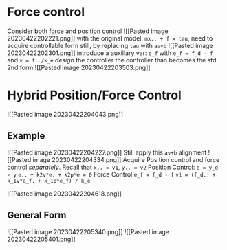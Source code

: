 # Force control
Consider both force and position control
![[Pasted image 20230422202221.png]]
with the original model: `mx.. + f = tau`, need to acquire controllable form
still, by replacing `tau` with `av+b`
![[Pasted image 20230422202301.png]]
introduce a auxillary var: `e_f`
with `e_f = f_d - f` and `v = f../k_e`
_design_ the controller
the controller than becomes the std 2nd form
![[Pasted image 20230422203503.png]]

# Hybrid Position/Force Control
![[Pasted image 20230422204043.png]]
## Example
![[Pasted image 20230422204227.png]]
Still apply this `av+b` alignment
![[Pasted image 20230422204334.png]]
Acquire Position control and force control _separately_.
Recall that `x.. = v1`, `y.. = v2` 
Position Control:
	`e = y_d - y`
	`e.. + k2v*e. + k2p*e = 0`
Force Control
	`e_f = f_d - f`
	`v1 = (f_d.. + k_1v*e_f. + k_1p*e_f) / k_e`

![[Pasted image 20230422204618.png]]

## General Form
![[Pasted image 20230422205340.png]]
![[Pasted image 20230422205401.png]]
